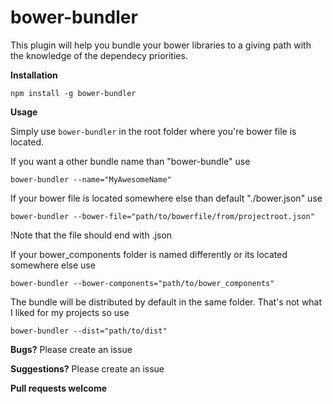 bower-bundler
=========================================================
This plugin will help you bundle your bower libraries to a giving path with the knowledge of the dependecy priorities.

**Installation**

```
npm install -g bower-bundler
```


**Usage**

Simply use `bower-bundler` in the root folder where you're bower file is located.

If you want a other bundle name than "bower-bundle" use
```
bower-bundler --name="MyAwesomeName"
```

If your bower file is located somewhere else than default "./bower.json" use
```
bower-bundler --bower-file="path/to/bowerfile/from/projectroot.json"
```
!Note that the file should end with .json


If your bower_components folder is named differently or its located somewhere else use
```
bower-bundler --bower-components="path/to/bower_components"
```



The bundle will be distributed by default in the same folder. That's not what I liked for my projects so use
```
bower-bundler --dist="path/to/dist"
```

**Bugs?**
Please create an issue

**Suggestions?**
Please create an issue

**Pull requests welcome**

